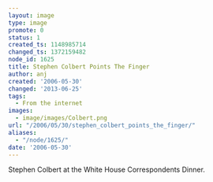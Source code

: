 ```yaml
---
layout: image
type: image
promote: 0
status: 1
created_ts: 1148985714
changed_ts: 1372159482
node_id: 1625
title: Stephen Colbert Points The Finger
author: anj
created: '2006-05-30'
changed: '2013-06-25'
tags:
  - From the internet
images:
  - image/images/Colbert.png
url: "/2006/05/30/stephen_colbert_points_the_finger/"
aliases:
  - "/node/1625/"
date: '2006-05-30'
---
```

Stephen Colbert at the White House Correspondents Dinner.
